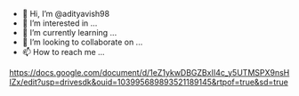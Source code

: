 - 👋 Hi, I’m @adityavish98
- 👀 I’m interested in ...
- 🌱 I’m currently learning ...
- 💞️ I’m looking to collaborate on ...
- 📫 How to reach me ...

<!---
adityavish98/adityavish98 is a ✨ special ✨ repository because its `README.md` (this file) appears on your GitHub profile.
You can click the Preview link to take a look at your changes.
--->
https://docs.google.com/document/d/1eZ1ykwDBGZBxII4c_y5UTMSPX9nsHIZx/edit?usp=drivesdk&ouid=103995689893521189145&rtpof=true&sd=true
